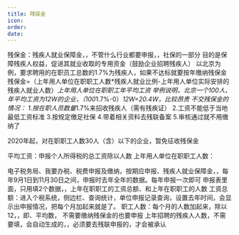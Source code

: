 ```yaml
---
title: 残保金
icon: 
order: 
date: 
---
```




残保金：残疾人就业保障金，，不管什么行业都要申报，，社保的一部分
目的是保障残疾人权益，促进其就业收取的专用资金（鼓励企业招聘残疾人）
以北京为例，要求聘用的在职员工总数的1.7%为残疾人，如果不达标就要按年缴纳残保金
残保金=（上年用人单位在职职工人数*残疾人就业比例-上年用人单位实际安排的残疾人就业人数）*上年用人单位在职职工年平均工资
举例说明，北京一个100人、年平均工资为12W的企业，（100*1.7%-0）*12W=20.4W，比较昂贵
不交残保金的情况：
1.按在职人员数量*1.7%来招收残疾人（需有残疾证）
2.工资不能低于当地最低工资标准
3.按规定缴足社保
4.带着相关资料去残联备案
5.审核通过就不用缴纳了

2020年起，对在职职工人数30人（含）以下的企业，暂免征收残保金

平均工资：申报个人所得税的总工资除以人数
上年用人单位在职职工人数：

电子税务局、我要办税、税费申报及缴纳，按期应申报、残疾人就业保障金，，每年9月1日到11月30日之间，申报时去年全年的数据。每年申报一次即可
申报表里面，只用填2个数据，，上年在职职工的工资总额、和上年在职职工的人数
工资总额：进入个税系统，侧边栏、查询统计，单位申报记录查询，设置去年时间，会显示出申报情况，把每个月加起来就是了。
职工人数：每个月的人数加起来，除以12，，即、平均数，
不需要缴纳残保金的也要申报
上年招聘的残疾人人数，不需要填，会自动生成的，，必须要去残联申报的，才会被承认




